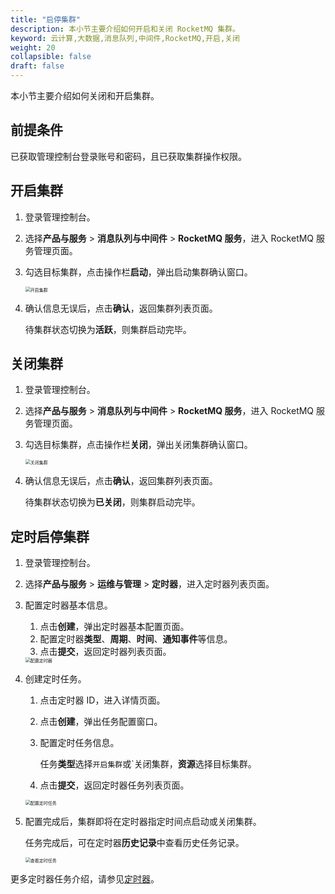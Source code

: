 ```yaml
---
title: "启停集群"
description: 本小节主要介绍如何开启和关闭 RocketMQ 集群。 
keyword: 云计算,大数据,消息队列,中间件,RocketMQ,开启,关闭
weight: 20
collapsible: false
draft: false
---
```


本小节主要介绍如何关闭和开启集群。

## 前提条件

已获取管理控制台登录账号和密码，且已获取集群操作权限。

## 开启集群

1. 登录管理控制台。
2. 选择**产品与服务** > **消息队列与中间件** > **RocketMQ 服务**，进入 RocketMQ 服务管理页面。
3. 勾选目标集群，点击操作栏**启动**，弹出启动集群确认窗口。

   <img src="../../../_images/running_cluster.png" alt="开启集群" style="zoom:50%;" />

4. 确认信息无误后，点击**确认**，返回集群列表页面。

   待集群状态切换为**活跃**，则集群启动完毕。

## 关闭集群

1. 登录管理控制台。
2. 选择**产品与服务** > **消息队列与中间件** > **RocketMQ 服务**，进入 RocketMQ 服务管理页面。
3. 勾选目标集群，点击操作栏**关闭**，弹出关闭集群确认窗口。

   <img src="../../../_images/off_cluster.png" alt="关闭集群" style="zoom:50%;" />

4. 确认信息无误后，点击**确认**，返回集群列表页面。

   待集群状态切换为**已关闭**，则集群启动完毕。

## 定时启停集群

1. 登录管理控制台。
2. 选择**产品与服务** > **运维与管理** > **定时器**，进入定时器列表页面。
3. 配置定时器基本信息。
   
   1. 点击**创建**，弹出定时器基本配置页面。
   2. 配置定时器**类型**、**周期**、**时间**、**通知事件**等信息。
   3. 点击**提交**，返回定时器列表页面。

    <img src="../../../_images/timer.png" alt="配置定时器" style="zoom:50%;" />

4. 创建定时任务。
   
   1. 点击定时器 ID，进入详情页面。
   2. 点击**创建**，弹出任务配置窗口。
   3. 配置定时任务信息。
   
      任务**类型**选择`开启集群`或`关闭集群，**资源**选择目标集群。

   4. 点击**提交**，返回定时器任务列表页面。
   
   <img src="../../../_images/timer_task.png" alt="配置定时任务" style="zoom:50%;" />

5. 配置完成后，集群即将在定时器指定时间点启动或关闭集群。

   任务完成后，可在定时器**历史记录**中查看历史任务记录。
 
   <img src="../../../_images/timer_task_list.png" alt="查看定时任务" style="zoom:50%;" />

更多定时器任务介绍，请参见[定时器](../../../../../operation/tools/manual/scheduler/)。

